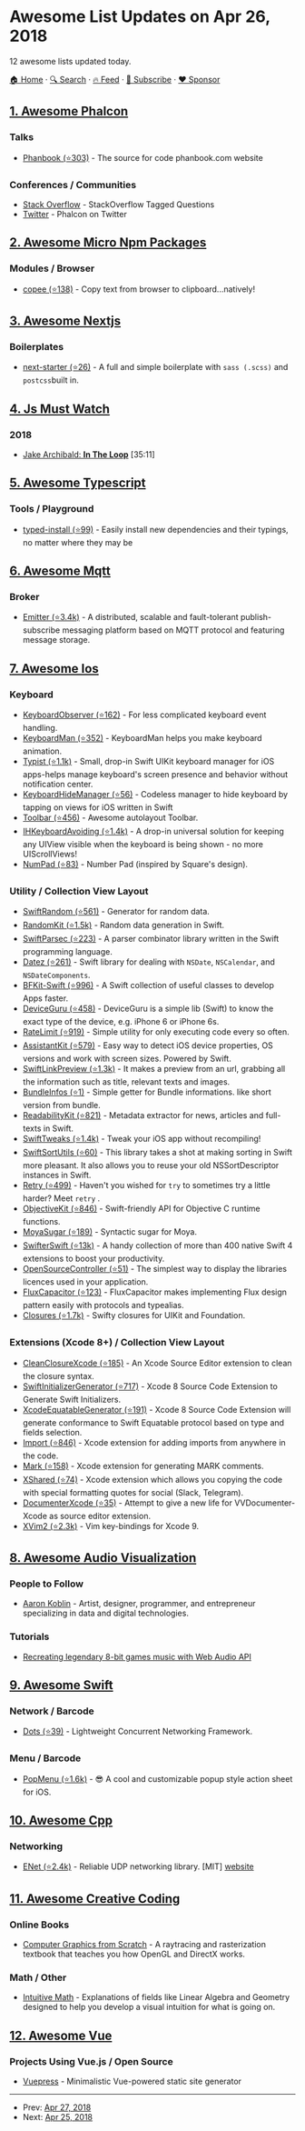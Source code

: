 # Awesome List Updates on Apr 26, 2018

12 awesome lists updated today.

[🏠 Home](/README.md) · [🔍 Search](https://www.trackawesomelist.com/search/) · [🔥 Feed](https://www.trackawesomelist.com/rss.xml) · [📮 Subscribe](https://trackawesomelist.us17.list-manage.com/subscribe?u=d2f0117aa829c83a63ec63c2f&id=36a103854c) · [❤️  Sponsor](https://github.com/sponsors/theowenyoung)



## [1. Awesome Phalcon](/content/phalcon/awesome-phalcon/README.md)

### Talks

*   [Phanbook (⭐303)](https://github.com/phanbook/phanbook/) - The source for code phanbook.com website

### Conferences / Communities

*   [Stack Overflow](https://stackoverflow.com/questions/tagged/phalcon) - StackOverflow Tagged Questions
*   [Twitter](https://twitter.com/phalconphp) - Phalcon on Twitter

## [2. Awesome Micro Npm Packages](/content/parro-it/awesome-micro-npm-packages/README.md)

### Modules / Browser

*   [copee (⭐138)](https://github.com/styfle/copee) - Copy text from browser to clipboard...natively!

## [3. Awesome Nextjs](/content/unicodeveloper/awesome-nextjs/README.md)

### Boilerplates

*   [next-starter (⭐26)](https://github.com/YuriBrunetto/next-starter) - A full and simple boilerplate with `sass (.scss)` and `postcss`built in.

## [4. Js Must Watch](/content/bolshchikov/js-must-watch/README.md)

### 2018

*   [Jake Archibald: **In The Loop**](https://www.youtube.com/watch?v=cCOL7MC4Pl0) \[35:11]

## [5. Awesome Typescript](/content/dzharii/awesome-typescript/README.md)

### Tools / Playground

*   [typed-install (⭐99)](https://github.com/xavdid/typed-install) - Easily install new dependencies and their typings, no matter where they may be

## [6. Awesome Mqtt](/content/hobbyquaker/awesome-mqtt/README.md)

### Broker

*   [Emitter (⭐3.4k)](https://github.com/emitter-io/emitter) - A distributed, scalable and fault-tolerant publish-subscribe messaging platform based on MQTT protocol and featuring message storage.

## [7. Awesome Ios](/content/vsouza/awesome-ios/README.md)

### Keyboard

*   [KeyboardObserver (⭐162)](https://github.com/morizotter/KeyboardObserver) - For less complicated keyboard event handling.
*   [KeyboardMan (⭐352)](https://github.com/nixzhu/KeyboardMan) - KeyboardMan helps you make keyboard animation.
*   [Typist (⭐1.1k)](https://github.com/totocaster/Typist) - Small, drop-in Swift UIKit keyboard manager for iOS apps-helps manage keyboard's screen presence and behavior without notification center.
*   [KeyboardHideManager (⭐56)](https://github.com/bonyadmitr/KeyboardHideManager) - Codeless manager to hide keyboard by tapping on views for iOS written in Swift
*   [Toolbar (⭐456)](https://github.com/1amageek/Toolbar) - Awesome autolayout Toolbar.
*   [IHKeyboardAvoiding (⭐1.4k)](https://github.com/IdleHandsApps/IHKeyboardAvoiding) - A drop-in universal solution for keeping any UIView visible when the keyboard is being shown - no more UIScrollViews!
*   [NumPad (⭐83)](https://github.com/efremidze/NumPad) - Number Pad (inspired by Square's design).

### Utility / Collection View Layout

*   [SwiftRandom (⭐561)](https://github.com/thellimist/SwiftRandom) - Generator for random data.
*   [RandomKit (⭐1.5k)](https://github.com/nvzqz/RandomKit/) - Random data generation in Swift.
*   [SwiftParsec (⭐223)](https://github.com/davedufresne/SwiftParsec) - A parser combinator library written in the Swift programming language.
*   [Datez (⭐261)](https://github.com/SwiftKitz/Datez) - Swift library for dealing with `NSDate`, `NSCalendar`, and `NSDateComponents`.
*   [BFKit-Swift (⭐996)](https://github.com/FabrizioBrancati/BFKit-Swift) - A Swift collection of useful classes to develop Apps faster.
*   [DeviceGuru (⭐458)](https://github.com/InderKumarRathore/DeviceGuru/) - DeviceGuru is a simple lib (Swift) to know the exact type of the device, e.g. iPhone 6 or iPhone 6s.
*   [RateLimit (⭐919)](https://github.com/soffes/RateLimit) - Simple utility for only executing code every so often.
*   [AssistantKit (⭐579)](https://github.com/anatoliyv/AssistantKit) - Easy way to detect iOS device properties, OS versions and work with screen sizes. Powered by Swift.
*   [SwiftLinkPreview (⭐1.3k)](https://github.com/LeonardoCardoso/SwiftLinkPreview) - It makes a preview from an url, grabbing all the information such as title, relevant texts and images.
*   [BundleInfos (⭐1)](https://github.com/rollmind/BundleInfos) - Simple getter for Bundle informations. like short version from bundle.
*   [ReadabilityKit (⭐821)](https://github.com/exyte/ReadabilityKit) - Metadata extractor for news, articles and full-texts in Swift.
*   [SwiftTweaks (⭐1.4k)](https://github.com/Khan/SwiftTweaks) - Tweak your iOS app without recompiling!
*   [SwiftSortUtils (⭐60)](https://github.com/dsmatter/SwiftSortUtils) - This library takes a shot at making sorting in Swift more pleasant. It also allows you to reuse your old NSSortDescriptor instances in Swift.
*   [Retry (⭐499)](https://github.com/icanzilb/Retry) - Haven't you wished for `try` to sometimes try a little harder? Meet `retry` .
*   [ObjectiveKit (⭐846)](https://github.com/marmelroy/ObjectiveKit) - Swift-friendly API for Objective C runtime functions.
*   [MoyaSugar (⭐189)](https://github.com/devxoul/MoyaSugar) -  Syntactic sugar for Moya.
*   [SwifterSwift (⭐13k)](https://github.com/SwifterSwift/SwifterSwift) -  A handy collection of more than 400 native Swift 4 extensions to boost your productivity.
*   [OpenSourceController (⭐51)](https://github.com/floriangbh/OpenSourceController) - The simplest way to display the libraries licences used in your application.
*   [FluxCapacitor (⭐123)](https://github.com/marty-suzuki/FluxCapacitor) - FluxCapacitor makes implementing Flux design pattern easily with protocols and typealias.
*   [Closures (⭐1.7k)](https://github.com/vhesener/Closures) - Swifty closures for UIKit and Foundation.

### Extensions (Xcode 8+) / Collection View Layout

*   [CleanClosureXcode (⭐185)](https://github.com/BalestraPatrick/CleanClosureXcode) - An Xcode Source Editor extension to clean the closure syntax.
*   [SwiftInitializerGenerator (⭐717)](https://github.com/Bouke/SwiftInitializerGenerator) - Xcode 8 Source Code Extension to Generate Swift Initializers.
*   [XcodeEquatableGenerator (⭐191)](https://github.com/sergdort/XcodeEquatableGenerator) - Xcode 8 Source Code Extension will generate conformance to Swift Equatable protocol based on type and fields selection.
*   [Import (⭐846)](https://github.com/markohlebar/Import) - Xcode extension for adding imports from anywhere in the code.
*   [Mark (⭐158)](https://github.com/velyan/Mark) - Xcode extension for generating MARK comments.
*   [XShared (⭐74)](https://github.com/Otbivnoe/XShared) - Xcode extension which allows you copying the code with special formatting quotes for social (Slack, Telegram).
*   [DocumenterXcode (⭐35)](https://github.com/serhii-londar/DocumenterXcode) - Attempt to give a new life for VVDocumenter-Xcode as source editor extension.
*   [XVim2 (⭐2.3k)](https://github.com/XVimProject/XVim2) - Vim key-bindings for Xcode 9.

## [8. Awesome Audio Visualization](/content/willianjusten/awesome-audio-visualization/README.md)

### People to Follow

*   [Aaron Koblin](http://www.aaronkoblin.com/) - Artist, designer, programmer, and entrepreneur specializing in data and digital technologies.

### Tutorials

*   [Recreating legendary 8-bit games music with Web Audio API](https://codepen.io/gregh/post/recreating-legendary-8-bit-games-music-with-web-audio-api)

## [9. Awesome Swift](/content/matteocrippa/awesome-swift/README.md)

### Network / Barcode

*   [Dots (⭐39)](https://github.com/iAmrSalman/Dots) - Lightweight Concurrent Networking Framework.

### Menu / Barcode

*   [PopMenu (⭐1.6k)](https://github.com/CaliCastle/PopMenu) - 😎 A cool and customizable popup style action sheet for iOS.

## [10. Awesome Cpp](/content/fffaraz/awesome-cpp/README.md)

### Networking

*   [ENet (⭐2.4k)](https://github.com/lsalzman/enet) - Reliable UDP networking library. \[MIT] [website](http://enet.bespin.org/)

## [11. Awesome Creative Coding](/content/terkelg/awesome-creative-coding/README.md)

### Online Books

*   [Computer Graphics from Scratch](http://www.gabrielgambetta.com/computer-graphics-from-scratch/introduction.html) -  A raytracing and rasterization textbook that teaches you how OpenGL and DirectX works.

### Math / Other

*   [Intuitive Math](https://intuitive-math.club/) - Explanations of fields like Linear Algebra and Geometry designed to help you develop a visual intuition for what is going on.

## [12. Awesome Vue](/content/vuejs/awesome-vue/README.md)

### Projects Using Vue.js / Open Source

*   [Vuepress](https://vuepress.vuejs.org/) - Minimalistic Vue-powered static site generator

---

- Prev: [Apr 27, 2018](/content/2018/04/27/README.md)
- Next: [Apr 25, 2018](/content/2018/04/25/README.md)